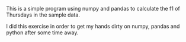 This is a simple program using numpy and pandas to calculate the f1 of Thursdays in the sample data.

I did this exercise in order to get my hands dirty on numpy, pandas and python after some time away.
